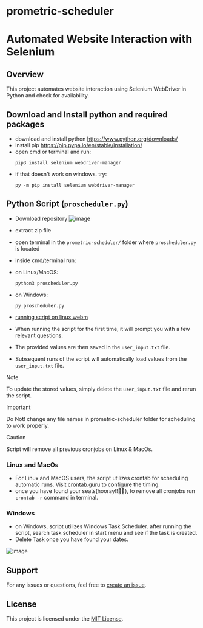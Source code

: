 # prometric-scheduler

# Automated Website Interaction with Selenium

## Overview

This project automates website interaction using Selenium WebDriver in Python and check for availability.

## Download and Install python and required packages
- download and install python https://www.python.org/downloads/
- install pip https://pip.pypa.io/en/stable/installation/
- open cmd or terminal and run:
  ```
  pip3 install selenium webdriver-manager
  ```
- if that doesn't work on windows. try:
  ```
  py -m pip install selenium webdriver-manager
  ```

## Python Script (`proscheduler.py`)
- Download repository
  ![image](https://github.com/nash268/prometric-scheduler/assets/130772656/44a47a1a-abfd-4a37-924a-1098ee968d6b)
- extract zip file
- open terminal in the ``prometric-scheduler/`` folder where ``proscheduler.py`` is located
- inside cmd/terminal run:


- on Linux/MacOS:
  ```
  python3 proscheduler.py
  ```
- on Windows:
  ```
  py proscheduler.py
  ```
  
- [running script on linux.webm](https://github.com/nash268/prometric-scheduler/assets/130772656/1ea57bf2-bd16-477c-91b0-93b5549af06f)



- When running the script for the first time, it will prompt you with a few relevant questions.
- The provided values are then saved in the `user_input.txt` file.
- Subsequent runs of the script will automatically load values from the `user_input.txt` file.
> [!NOTE]
> To update the stored values, simply delete the `user_input.txt` file and rerun the script.

> [!IMPORTANT]
> Do Not! change any file names in prometric-scheduler folder for scheduling to work properly.

> [!CAUTION]
> Script will remove all previous cronjobs on Linux & MacOs.

### Linux and MacOs
- For Linux and MacOS users, the script utilizes crontab for scheduling automatic runs. Visit [crontab.guru](https://crontab.guru/#*/30_*_*_*_*) to configure the timing.
- once you have found your seats(hooray!!🎉🥳), to remove all cronjobs run `crontab -r` command in terminal.
### Windows
- on Windows, script utilizes Windows Task Scheduler. after running the script, search task scheduler in start menu and see if the task is created.
- Delete Task once you have found your dates.
  
![image](https://github.com/nash268/prometric-scheduler/assets/130772656/6a5ae47a-7c78-416a-a212-555d061ff3e8)



## Support

For any issues or questions, feel free to [create an issue](https://github.com/nash268/prometric-scheduler/issues).

## License

This project is licensed under the [MIT License](LICENSE).
